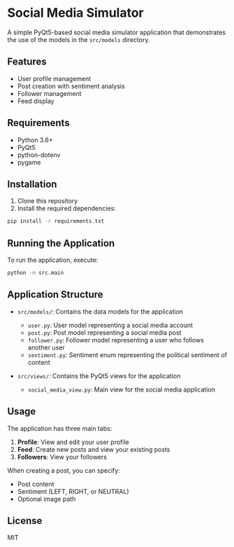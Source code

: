 # Social Media Simulator

A simple PyQt5-based social media simulator application that demonstrates the use of the models in the `src/models` directory.

## Features

- User profile management
- Post creation with sentiment analysis
- Follower management
- Feed display

## Requirements

- Python 3.6+
- PyQt5
- python-dotenv
- pygame

## Installation

1. Clone this repository
2. Install the required dependencies:

```bash
pip install -r requirements.txt
```

## Running the Application

To run the application, execute:

```bash
python -m src.main
```

## Application Structure

- `src/models/`: Contains the data models for the application
  - `user.py`: User model representing a social media account
  - `post.py`: Post model representing a social media post
  - `follower.py`: Follower model representing a user who follows another user
  - `sentiment.py`: Sentiment enum representing the political sentiment of content

- `src/views/`: Contains the PyQt5 views for the application
  - `social_media_view.py`: Main view for the social media application

## Usage

The application has three main tabs:

1. **Profile**: View and edit your user profile
2. **Feed**: Create new posts and view your existing posts
3. **Followers**: View your followers

When creating a post, you can specify:
- Post content
- Sentiment (LEFT, RIGHT, or NEUTRAL)
- Optional image path

## License

MIT 